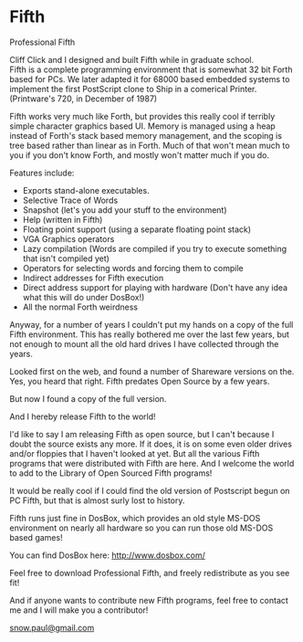 Fifth
=====

Professional Fifth

Cliff Click and I designed and built Fifth while in graduate school.  
Fifth is a complete programming environment that is somewhat 32 bit Forth
based for PCs.  We later adapted it for 68000 based embedded systems 
to implement the first PostScript clone to Ship in a comerical Printer.
(Printware's 720, in December of 1987)

Fifth works very much like Forth, but provides this 
really cool if terribly simple character graphics based UI.  Memory is 
managed using a heap instead of Forth's stack based memory management, 
and the scoping is tree based rather than linear as in Forth.  Much of that
won't mean much to you if you don't know Forth, and mostly won't matter
much if you do.

Features include:

* Exports stand-alone executables.
* Selective Trace of Words
* Snapshot (let's you add your stuff to the environment)
* Help (written in Fifth)
* Floating point support (using a separate floating point stack)
* VGA Graphics operators
* Lazy compilation (Words are compiled if you try to execute something that isn't compiled yet)
* Operators for selecting words and forcing them to compile
* Indirect addresses for Fifth execution
* Direct address support for playing with hardware (Don't have any idea what this will do under DosBox!)
* All the normal Forth weirdness

Anyway, for a number of years I couldn't put my hands on a copy of the 
full Fifth environment.  This has really bothered me over the last few
years, but not enough to mount all the old hard drives I have collected
through the years.  

Looked first on the web, and found a number of Shareware versions on the.  
Yes, you heard that right.  Fifth predates Open Source by a few years.

But now I found a copy of the full version.  

And I hereby release Fifth to the world!  

I'd like to say I am releasing Fifth as open source, but I can't because 
I doubt the source exists any more.  If it does, it is on some even older 
drives and/or floppies that I haven't looked at yet.  But all 
the various Fifth programs that were distributed with Fifth are here.  And 
I welcome the world to add to the Library of Open Sourced Fifth programs!

It would be really cool if I could find the old version of Postscript begun
on PC Fifth, but that is almost surly lost to history.

Fifth runs just fine in DosBox, which provides an old style MS-DOS environment
on nearly all hardware so you can run those old MS-DOS based games!

You can find DosBox here: http://www.dosbox.com/

Feel free to download Professional Fifth, and freely redistribute as you see fit!

And if anyone wants to contribute new Fifth programs, feel free to contact
me and I will make you a contributor!  

snow.paul@gmail.com

